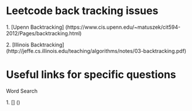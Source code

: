 # Leetcode back tracking issues
<p> 1. [Upenn Backtracking] (https://www.cis.upenn.edu/~matuszek/cit594-2012/Pages/backtracking.html)
<p> 2. [Illinois Backtracking] (http://jeffe.cs.illinois.edu/teaching/algorithms/notes/03-backtracking.pdf)

# Useful links for specific questions
<p>Word Search
<p> 1. [] ()
